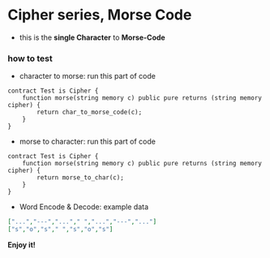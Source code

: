 # Cipher series, Morse Code
- this is the **single Character** to **Morse-Code** 

### how to test
- character to morse: run this part of code
```solidity
contract Test is Cipher {
    function morse(string memory c) public pure returns (string memory cipher) {
        return char_to_morse_code(c);
    }
}
```

- morse to character: run this part of code
```solidity
contract Test is Cipher {
    function morse(string memory c) public pure returns (string memory cipher) {
        return morse_to_char(c);
    }
}
```

- Word Encode & Decode: example data
```json
["...","---","..."," ","...","---","..."]
["s","o","s"," ","s","o","s"]
```

**Enjoy it!**
